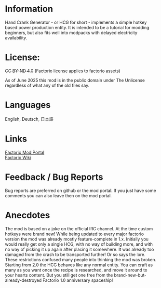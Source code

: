 # Information

Hand Crank Generator - or HCG for short - implements a simple hotkey based
power production entity. It is intended to be a tutorial for modding beginners, 
but also fits well into modpacks with delayed electricity availability.

# License:
  
  ~~CC BY-ND 4.0~~ (Factorio license applies to factorio assets)
  
  As of June 2025 this mod is in the public domain under The Unlicense regardless of what any of the old files say.

# Languages

  English, Deutsch, 日本語  

# Links

[Factorio Mod Portal](https://mods.factorio.com/mod/eradicators-hand-crank-generator)  
[Factorio Wiki](https://wiki.factorio.com/Tutorial:Inspecting_a_live_mod)

# Feedback / Bug Reports

Bug reports are preferred on github or the mod portal. If you just have some comments you can also leave then on the mod portal.

# Anecdotes

The mod is based on a joke on the official IRC channel. At the time custom hotkeys were brand new! While being updated to every major factorio version the mod was already mostly feature-complete in 1.x. Initially you would really get only a single HCG, with no way of building more, and with no way of picking it up again after placing it somewhere. It was already too damaged from the crash to be transported further! Or so says the lore. These restrictions confused many people into thinking the mod was broken. Starting from 2.0 the HCG behaves like any normal entity. You can craft as many as you want once the recipe is researched, and move it around to your hearts content. But you still get one free from the brand-new-but-already-destroyed Factorio 1.0 anniversary spaceship!
